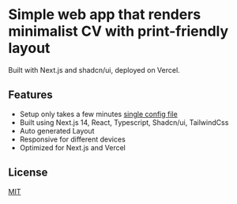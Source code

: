 # Simple web app that renders minimalist CV with print-friendly layout

Built with Next.js and shadcn/ui, deployed on Vercel.

## Features

- Setup only takes a few minutes [single config file](./src/data/resume-data.tsx)
- Built using Next.js 14, React, Typescript, Shadcn/ui, TailwindCss
- Auto generated Layout
- Responsive for different devices
- Optimized for Next.js and Vercel

## License

[MIT](https://choosealicense.com/licenses/mit/)
